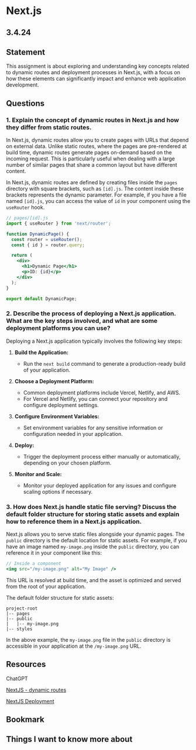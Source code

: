 # Next.js

## 3.4.24

## Statement

This assignment is about exploring and understanding key concepts related to dynamic routes and deployment processes in Next.js, with a focus on how these elements can significantly impact and enhance web application development.

## Questions

### 1. Explain the concept of dynamic routes in Next.js and how they differ from static routes.

In Next.js, dynamic routes allow you to create pages with URLs that depend on external data. Unlike static routes, where the pages are pre-rendered at build time, dynamic routes generate pages on-demand based on the incoming request. This is particularly useful when dealing with a large number of similar pages that share a common layout but have different content.

In Next.js, dynamic routes are defined by creating files inside the `pages` directory with square brackets, such as `[id].js`. The content inside these brackets represents the dynamic parameter. For example, if you have a file named `[id].js`, you can access the value of `id` in your component using the `useRouter` hook.

```jsx
// pages/[id].js
import { useRouter } from 'next/router';

function DynamicPage() {
  const router = useRouter();
  const { id } = router.query;

  return (
    <div>
      <h1>Dynamic Page</h1>
      <p>ID: {id}</p>
    </div>
  );
}

export default DynamicPage;
```

### 2. Describe the process of deploying a Next.js application. What are the key steps involved, and what are some deployment platforms you can use?

Deploying a Next.js application typically involves the following key steps:

1. **Build the Application:**
   - Run the `next build` command to generate a production-ready build of your application.

2. **Choose a Deployment Platform:**
   - Common deployment platforms include Vercel, Netlify, and AWS.
   - For Vercel and Netlify, you can connect your repository and configure deployment settings.

3. **Configure Environment Variables:**
   - Set environment variables for any sensitive information or configuration needed in your application.

4. **Deploy:**
   - Trigger the deployment process either manually or automatically, depending on your chosen platform.

5. **Monitor and Scale:**
   - Monitor your deployed application for any issues and configure scaling options if necessary.

### 3. How does Next.js handle static file serving? Discuss the default folder structure for storing static assets and explain how to reference them in a Next.js application.

Next.js allows you to serve static files alongside your dynamic pages. The `public` directory is the default location for static assets. For example, if you have an image named `my-image.png` inside the `public` directory, you can reference it in your component like this:

```jsx
// Inside a component
<img src="/my-image.png" alt="My Image" />
```

This URL is resolved at build time, and the asset is optimized and served from the root of your application.

The default folder structure for static assets:

```
project-root
|-- pages
|-- public
|   |-- my-image.png
|-- styles
```

In the above example, the `my-image.png` file in the `public` directory is accessible in your application at the `/my-image.png` URL.

## Resources

ChatGPT

[NextJS - dynamic routes](https://nextjs.org/learn/basics/dynamic-routes)

[NextJS Deployment](https://nextjs.org/learn/basics/deploying-nextjs-app)



## Bookmark



## Things I want to know more about


